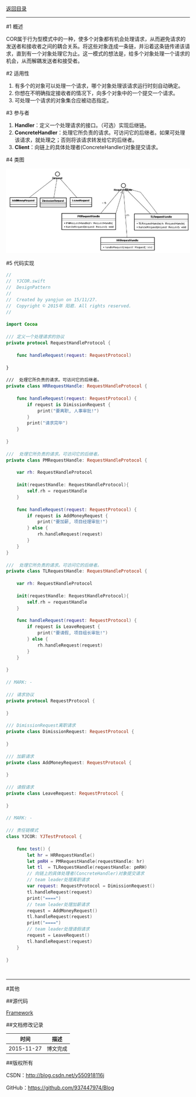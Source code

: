 [返回目录](https://github.com/937447974/Blog/blob/master/架构设计/23设计模式之目录.md)

----------

#1 概述

COR属于行为型模式中的一种，使多个对象都有机会处理请求，从而避免请求的发送者和接收者之间的耦合关系。将这些对象连成一条链，并沿着这条链传递该请求，直到有一个对象处理它为止。这一模式的想法是，给多个对象处理一个请求的机会，从而解耦发送者和接受者。

#2 适用性

1. 有多个的对象可以处理一个请求，哪个对象处理该请求运行时刻自动确定。
2. 你想在不明确指定接收者的情况下，向多个对象中的一个提交一个请求。
3. 可处理一个请求的对象集合应被动态指定。

#3 参与者

1. **Handler**：定义一个处理请求的接口。（可选）实现后继链。
2. **ConcreteHandler**：处理它所负责的请求。可访问它的后继者。如果可处理该请求，就处理之；否则将该请求转发给它的后继者。
3. **Client**：向链上的具体处理者(ConcreteHandler)对象提交请求。

#4 类图

![DDl-1](https://raw.githubusercontent.com/937447974/Blog/master/Resources/2015112715.png)

#5 代码实现

```swift
//
//  YJCOR.swift
//  DesignPattern
//
//  Created by yangjun on 15/11/27.
//  Copyright © 2015年 阳君. All rights reserved.
//

import Cocoa

/// 定义一个处理请求的协议
private protocol RequestHandleProtocol {
    
    func handleRequest(request: RequestProtocol)
    
}

///  处理它所负责的请求。可访问它的后继者。
private class HRRequestHandle: RequestHandleProtocol {
    
    func handleRequest(request: RequestProtocol) {
        if request is DimissionRequest {
            print("要离职, 人事审批!")
        }
        print("请求完毕")
    }
    
}

///  处理它所负责的请求。可访问它的后继者。
private class PMRequestHandle: RequestHandleProtocol {
    
    var rh: RequestHandleProtocol
    
    init(requestHandle: RequestHandleProtocol){
        self.rh = requestHandle
    }
    
    func handleRequest(request: RequestProtocol) {
        if request is AddMoneyRequest {
            print("要加薪, 项目经理审批!")
        } else {
            rh.handleRequest(request)
        }
    }
}

///  处理它所负责的请求。可访问它的后继者。
private class TLRequestHandle: RequestHandleProtocol {
    
    var rh: RequestHandleProtocol
    
    init(requestHandle: RequestHandleProtocol){
        self.rh = requestHandle
    }
    
    func handleRequest(request: RequestProtocol) {
        if request is LeaveRequest {
            print("要请假, 项目组长审批!")
        } else {
            rh.handleRequest(request)
        }
    }
    
}

// MARK: -

/// 请求协议
private protocol RequestProtocol {
    
}

/// DimissionRequest离职请求
private class DimissionRequest: RequestProtocol {
    
}

/// 加薪请求
private class AddMoneyRequest: RequestProtocol {
    
}

/// 请假请求
private class LeaveRequest: RequestProtocol {
    
}

// MARK: -

/// 责任链模式
class YJCOR: YJTestProtocol {

    func test() {
        let hr = HRRequestHandle()
        let pmRH = PMRequestHandle(requestHandle: hr)
        let tl  = TLRequestHandle(requestHandle: pmRH)
        // 向链上的具体处理者(ConcreteHandler)对象提交请求
        // team leader处理离职请求
        var request: RequestProtocol = DimissionRequest()
        tl.handleRequest(request)
        print("====")
        // team leader处理加薪请求
        request = AddMoneyRequest()
        tl.handleRequest(request)
        print("====")
        // team leader处理请假请求
        request = LeaveRequest()
        tl.handleRequest(request)
    }
    
}
```
&#160;

----------

#其他

##源代码

[Framework](https://github.com/937447974/Framework)

##文档修改记录

| 时间 | 描述 |
| ---- | ---- |
| 2015-11-27 | 博文完成 |

##版权所有

CSDN：http://blog.csdn.net/y550918116j

GitHub：https://github.com/937447974/Blog